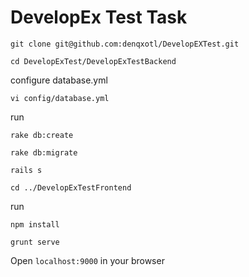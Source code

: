 # DevelopEx Test Task

``git clone git@github.com:denqxotl/DevelopEXTest.git``

``cd DevelopExTest/DevelopExTestBackend``

configure database.yml

``vi config/database.yml``

run

``rake db:create``

``rake db:migrate``

``rails s``

``cd ../DevelopExTestFrontend``

run

``npm install``

``grunt serve``

Open ``localhost:9000`` in your browser
